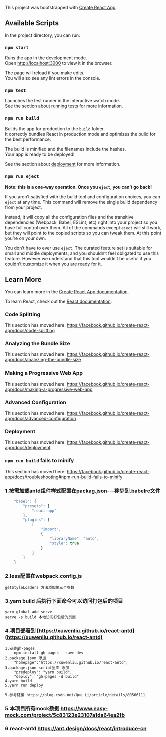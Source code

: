 This project was bootstrapped with [Create React App](https://github.com/facebook/create-react-app).

## Available Scripts

In the project directory, you can run:

### `npm start`

Runs the app in the development mode.<br>
Open [http://localhost:3000](http://localhost:3000) to view it in the browser.

The page will reload if you make edits.<br>
You will also see any lint errors in the console.

### `npm test`

Launches the test runner in the interactive watch mode.<br>
See the section about [running tests](https://facebook.github.io/create-react-app/docs/running-tests) for more information.

### `npm run build`

Builds the app for production to the `build` folder.<br>
It correctly bundles React in production mode and optimizes the build for the best performance.

The build is minified and the filenames include the hashes.<br>
Your app is ready to be deployed!

See the section about [deployment](https://facebook.github.io/create-react-app/docs/deployment) for more information.

### `npm run eject`

**Note: this is a one-way operation. Once you `eject`, you can’t go back!**

If you aren’t satisfied with the build tool and configuration choices, you can `eject` at any time. This command will remove the single build dependency from your project.

Instead, it will copy all the configuration files and the transitive dependencies (Webpack, Babel, ESLint, etc) right into your project so you have full control over them. All of the commands except `eject` will still work, but they will point to the copied scripts so you can tweak them. At this point you’re on your own.

You don’t have to ever use `eject`. The curated feature set is suitable for small and middle deployments, and you shouldn’t feel obligated to use this feature. However we understand that this tool wouldn’t be useful if you couldn’t customize it when you are ready for it.

## Learn More

You can learn more in the [Create React App documentation](https://facebook.github.io/create-react-app/docs/getting-started).

To learn React, check out the [React documentation](https://reactjs.org/).

### Code Splitting

This section has moved here: https://facebook.github.io/create-react-app/docs/code-splitting

### Analyzing the Bundle Size

This section has moved here: https://facebook.github.io/create-react-app/docs/analyzing-the-bundle-size

### Making a Progressive Web App

This section has moved here: https://facebook.github.io/create-react-app/docs/making-a-progressive-web-app

### Advanced Configuration

This section has moved here: https://facebook.github.io/create-react-app/docs/advanced-configuration

### Deployment

This section has moved here: https://facebook.github.io/create-react-app/docs/deployment

### `npm run build` fails to minify

This section has moved here: https://facebook.github.io/create-react-app/docs/troubleshooting#npm-run-build-fails-to-minify

### 1.按需加载antd组件样式配置在packag.json---移步到.babelrc文件
```js
    "babel": {
        "presets": [
            "react-app"
        ],
        "plugins": [
            [
                "import",
                {
                    "libraryName": "antd",
                    "style": true
                }
            ]
        ]
    }
```

### 2.less配置在webpack.config.js
`getStyleLoaders 方法添加第三个参数`


### 3.yarn build 后执行下面命令可以访问打包后的项目
    yarn global add serve
    serve -s build 本地访问打包后的页面


### 4.项目部署到  [https://xuwenliu.github.io/react-antd](https://xuwenliu.github.io/react-antd)
    1.安装gh-pages
        npm install gh-pages --save-dev
    2.package.json 添加     
        "homepage":"https://xuwenliu.github.io/react-antd",
    3.package.json script里面 添加     
        "predeploy": "yarn build",
        "deploy": "gh-pages -d build"
    4.yarn build
    5.yarn run deploy

    5.参考链接 https://blog.csdn.net/Que_Li/article/details/80566111
    

### 5.本项目所有mock数据 https://www.easy-mock.com/project/5c83123e23107a1da64ea2fb


### 6.react-antd https://ant.design/docs/react/introduce-cn



    

